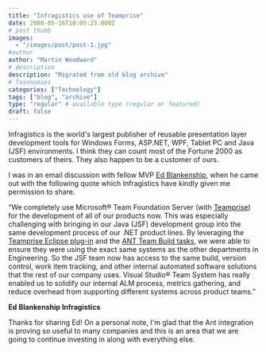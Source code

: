 ```yaml
---
title: "Infragistics use of Teamprise"
date: 2008-05-16T10:05:23.000Z
# post thumb
images:
  - "/images/post/post-1.jpg"
#author
author: "Martin Woodward"
# description
description: "Migrated from old blog archive"
# Taxonomies
categories: ["Technology"]
tags: ["blog", "archive"]
type: "regular" # available type (regular or featured)
draft: false
---
```


[](http://www.infragistics.com/Default.aspx)Infragistics is the world's largest publisher of reusable presentation layer development tools for Windows Forms, ASP.NET, WPF, Tablet PC and Java (JSF) environments.  I think they can count most of the Fortune 2000 as customers of theirs.  They also happen to be a customer of ours.   

I was in an email discussion with fellow MVP [Ed Blankenship](http://www.edsquared.com/), when he came out with the following quote which Infragistics have kindly given me permission to share.  

“We completely use Microsoft® Team Foundation Server (with [Teamprise](http://www.teamprise.com)) for the development of all of our products now.  This was especially challenging with bringing in our Java (JSF) development group into the same development process of our .NET product lines.  By leveraging the [Teamprise Eclipse plug-in](http://www.teamprise.com/products/plugin/) and the [ANT Team Build tasks](http://www.teamprise.com/products/build/), we were able to ensure they were using the exact same systems as the other departments in Engineering.  So the JSF team now has access to the same build, version control, work item tracking, and other internal automated software solutions that the rest of our company uses.  Visual Studio® Team System has really enabled us to solidify our internal ALM process, metrics gathering, and reduce overhead from supporting different systems across product teams.” 

**Ed Blankenship
Infragistics** 

Thanks for sharing Ed!  On a personal note, I'm glad that the Ant integration is proving so useful to many companies and this is an area that we are going to continue investing in along with everything else.